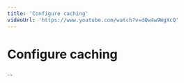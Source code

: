 ```yaml
---
title: 'Configure caching'
videoUrl: 'https://www.youtube.com/watch?v=dQw4w9WgXcQ'
---
```


# Configure caching

...

